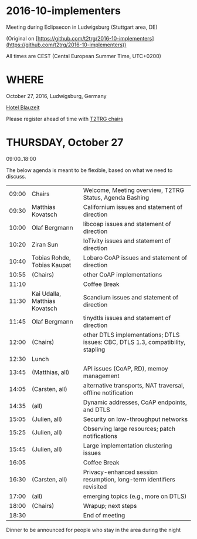 # 2016-10-implementers

Meeting during Eclipsecon in Ludwigsburg (Stuttgart area, DE)

(Original on [https://github.com/t2trg/2016-10-implementers](https://github.com/t2trg/2016-10-implementers))

All times are CEST (Cental European Summer Time, UTC+0200)

# WHERE

October 27, 2016, Ludwigsburg, Germany

[Hotel Blauzeit](https://www.google.de/maps/dir/Ludwigsburg/Hotel+Blauzeit,+Friedrichstraße+43,+71638+Ludwigsburg/@48.890811,9.1874924,17z/data=!3m1!4b1!4m14!4m13!1m5!1m1!1s0x4799d1bb8490e447:0x7bfe3b1d6324316b!2m2!1d9.1856488!2d48.8924028!1m5!1m1!1s0x4799d1c7805d02db:0x60736a8b6f30f369!2m2!1d9.1937!2d48.88948!3e2)

Please register ahead of time with [T2TRG chairs](mailto:t2trg-chairs@ietf.org)

# THURSDAY, October 27

09:00..18:00

The below agenda is meant to be flexible, based on what we need to discuss.

|       |                               |                                                                                 |
|-------|-------------------------------|---------------------------------------------------------------------------------|
| 09:00 | Chairs                        | Welcome, Meeting overview, T2TRG Status, Agenda Bashing                         |
| 09:30 | Matthias Kovatsch             | Californium issues and statement of direction                                   |
| 10:00 | Olaf Bergmann                 | libcoap issues and statement of direction                                       |
| 10:20 | Ziran Sun                     | IoTivity issues and statement of direction                                      |
| 10:40 | Tobias Rohde, Tobias Kaupat   | Lobaro CoAP issues and statement of direction                                   |
| 10:55 | (Chairs)                      | other CoAP implementations                                                      |
| 11:10 |                               | Coffee Break                                                                    |
| 11:30 | Kai Udalla, Matthias Kovatsch | Scandium issues and statement of direction                                      |
| 11:45 | Olaf Bergmann                 | tinydtls issues and statement of direction                                      |
| 12:00 | (Chairs)                      | other DTLS implementations; DTLS issues: CBC, DTLS 1.3, compatibility, stapling |
| 12:30 | Lunch                         |                                                                                 |
| 13:45 | (Matthias, all)               | API issues (CoAP, RD), memoy management                                         |
| 14:05 | (Carsten, all)                | alternative transports, NAT traversal, offline notification                     |
| 14:35 | (all)                         | Dynamic addresses, CoAP endpoints, and DTLS                                     |
| 15:05 | (Julien, all)                 | Security on low-throughput networks                                             |
| 15:25 | (Julien, all)                 | Observing large resources; patch notifications                                  |
| 15:45 | (Julien, all)                 | Large implementation clustering issues                                          |
| 16:05 |                               | Coffee Break                                                                    |
| 16:30 | (Carsten, all)                | Privacy-enhanced session resumption, long-term identifiers revisited            |
| 17:00 | (all)                         | emerging topics (e.g., more on DTLS)                                            |
| 18:00 | (Chairs)                      | Wrapup; next steps                                                              |
| 18:30 |                               | End of meeting                                                                  |

Dinner to be announced for people who stay in the area during the night
